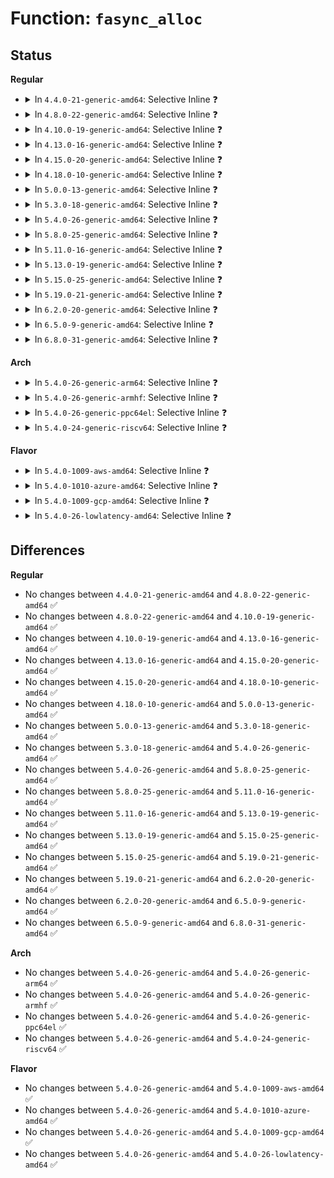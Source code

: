 # Function: <code>fasync_alloc</code>

## Status
<b>Regular</b>
<ul>
<li>
<details>
<summary>In <code>4.4.0-21-generic-amd64</code>: Selective Inline ❓</summary>

```c
struct fasync_struct * fasync_alloc()
```

```json
{
  "name": "fasync_alloc",
  "collision_type": "Unique Global",
  "inline_type": "Selective",
  "funcs": [
    {
      "addr": 18446744071581071232,
      "name": "fasync_alloc",
      "external": true,
      "loc": "fs/fcntl.c:601",
      "file": "fs/fcntl.c",
      "inline": "not declared, inlined",
      "caller_inline": [
        "fs/fcntl.c:fasync_helper"
      ],
      "caller_func": [
        "fs/locks.c:fcntl_setlease"
      ]
    }
  ],
  "symbols": [
    {
      "addr": 18446744071581071232,
      "name": "fasync_alloc",
      "section": ".text",
      "bind": "STB_GLOBAL",
      "size": 28
    }
  ]
}
```
</details>
</li>
<li>
<details>
<summary>In <code>4.8.0-22-generic-amd64</code>: Selective Inline ❓</summary>

```c
struct fasync_struct * fasync_alloc()
```

```json
{
  "name": "fasync_alloc",
  "collision_type": "Unique Global",
  "inline_type": "Selective",
  "funcs": [
    {
      "addr": 18446744071581233437,
      "name": "fasync_alloc",
      "external": true,
      "loc": "fs/fcntl.c:605",
      "file": "fs/fcntl.c",
      "inline": "not declared, inlined",
      "caller_inline": [
        "fs/fcntl.c:fasync_helper"
      ],
      "caller_func": [
        "fs/locks.c:fcntl_setlease"
      ]
    }
  ],
  "symbols": [
    {
      "addr": 18446744071581233136,
      "name": "fasync_alloc",
      "section": ".text",
      "bind": "STB_GLOBAL",
      "size": 28
    }
  ]
}
```
</details>
</li>
<li>
<details>
<summary>In <code>4.10.0-19-generic-amd64</code>: Selective Inline ❓</summary>

```c
struct fasync_struct * fasync_alloc()
```

```json
{
  "name": "fasync_alloc",
  "collision_type": "Unique Global",
  "inline_type": "Selective",
  "funcs": [
    {
      "addr": 18446744071581311245,
      "name": "fasync_alloc",
      "external": true,
      "loc": "fs/fcntl.c:605",
      "file": "fs/fcntl.c",
      "inline": "not declared, inlined",
      "caller_inline": [
        "fs/fcntl.c:fasync_helper"
      ],
      "caller_func": [
        "fs/locks.c:fcntl_setlease"
      ]
    }
  ],
  "symbols": [
    {
      "addr": 18446744071581310944,
      "name": "fasync_alloc",
      "section": ".text",
      "bind": "STB_GLOBAL",
      "size": 28
    }
  ]
}
```
</details>
</li>
<li>
<details>
<summary>In <code>4.13.0-16-generic-amd64</code>: Selective Inline ❓</summary>

```c
struct fasync_struct * fasync_alloc()
```

```json
{
  "name": "fasync_alloc",
  "collision_type": "Unique Global",
  "inline_type": "Selective",
  "funcs": [
    {
      "addr": 18446744071581362893,
      "name": "fasync_alloc",
      "external": true,
      "loc": "fs/fcntl.c:875",
      "file": "fs/fcntl.c",
      "inline": "not declared, inlined",
      "caller_inline": [
        "fs/fcntl.c:fasync_helper"
      ],
      "caller_func": [
        "fs/locks.c:fcntl_setlease"
      ]
    }
  ],
  "symbols": [
    {
      "addr": 18446744071581362592,
      "name": "fasync_alloc",
      "section": ".text",
      "bind": "STB_GLOBAL",
      "size": 28
    }
  ]
}
```
</details>
</li>
<li>
<details>
<summary>In <code>4.15.0-20-generic-amd64</code>: Selective Inline ❓</summary>

```c
struct fasync_struct * fasync_alloc()
```

```json
{
  "name": "fasync_alloc",
  "collision_type": "Unique Global",
  "inline_type": "Selective",
  "funcs": [
    {
      "addr": 18446744071581504365,
      "name": "fasync_alloc",
      "external": true,
      "loc": "fs/fcntl.c:885",
      "file": "fs/fcntl.c",
      "inline": "not declared, inlined",
      "caller_inline": [
        "fs/fcntl.c:fasync_helper"
      ],
      "caller_func": [
        "fs/locks.c:fcntl_setlease"
      ]
    }
  ],
  "symbols": [
    {
      "addr": 18446744071581504064,
      "name": "fasync_alloc",
      "section": ".text",
      "bind": "STB_GLOBAL",
      "size": 28
    }
  ]
}
```
</details>
</li>
<li>
<details>
<summary>In <code>4.18.0-10-generic-amd64</code>: Selective Inline ❓</summary>

```c
struct fasync_struct * fasync_alloc()
```

```json
{
  "name": "fasync_alloc",
  "collision_type": "Unique Global",
  "inline_type": "Selective",
  "funcs": [
    {
      "addr": 18446744071581660909,
      "name": "fasync_alloc",
      "external": true,
      "loc": "fs/fcntl.c:892",
      "file": "fs/fcntl.c",
      "inline": "not declared, inlined",
      "caller_inline": [
        "fs/fcntl.c:fasync_helper"
      ],
      "caller_func": [
        "fs/locks.c:fcntl_setlease"
      ]
    }
  ],
  "symbols": [
    {
      "addr": 18446744071581660608,
      "name": "fasync_alloc",
      "section": ".text",
      "bind": "STB_GLOBAL",
      "size": 28
    }
  ]
}
```
</details>
</li>
<li>
<details>
<summary>In <code>5.0.0-13-generic-amd64</code>: Selective Inline ❓</summary>

```c
struct fasync_struct * fasync_alloc()
```

```json
{
  "name": "fasync_alloc",
  "collision_type": "Unique Global",
  "inline_type": "Selective",
  "funcs": [
    {
      "addr": 18446744071581747309,
      "name": "fasync_alloc",
      "external": true,
      "loc": "fs/fcntl.c:896",
      "file": "fs/fcntl.c",
      "inline": "not declared, inlined",
      "caller_inline": [
        "fs/fcntl.c:fasync_helper"
      ],
      "caller_func": [
        "fs/locks.c:fcntl_setlease"
      ]
    }
  ],
  "symbols": [
    {
      "addr": 18446744071581747008,
      "name": "fasync_alloc",
      "section": ".text",
      "bind": "STB_GLOBAL",
      "size": 28
    }
  ]
}
```
</details>
</li>
<li>
<details>
<summary>In <code>5.3.0-18-generic-amd64</code>: Selective Inline ❓</summary>

```c
struct fasync_struct * fasync_alloc()
```

```json
{
  "name": "fasync_alloc",
  "collision_type": "Unique Global",
  "inline_type": "Selective",
  "funcs": [
    {
      "addr": 18446744071581864606,
      "name": "fasync_alloc",
      "external": true,
      "loc": "fs/fcntl.c:896",
      "file": "fs/fcntl.c",
      "inline": "not declared, inlined",
      "caller_inline": [
        "fs/fcntl.c:fasync_helper"
      ],
      "caller_func": [
        "fs/locks.c:fcntl_setlease"
      ]
    }
  ],
  "symbols": [
    {
      "addr": 18446744071581864304,
      "name": "fasync_alloc",
      "section": ".text",
      "bind": "STB_GLOBAL",
      "size": 28
    }
  ]
}
```
</details>
</li>
<li>
<details>
<summary>In <code>5.4.0-26-generic-amd64</code>: Selective Inline ❓</summary>

```c
struct fasync_struct * fasync_alloc()
```

```json
{
  "name": "fasync_alloc",
  "collision_type": "Unique Global",
  "inline_type": "Selective",
  "funcs": [
    {
      "addr": 18446744071581936974,
      "name": "fasync_alloc",
      "external": true,
      "loc": "fs/fcntl.c:896",
      "file": "fs/fcntl.c",
      "inline": "not declared, inlined",
      "caller_inline": [
        "fs/fcntl.c:fasync_helper"
      ],
      "caller_func": [
        "fs/locks.c:fcntl_setlease"
      ]
    }
  ],
  "symbols": [
    {
      "addr": 18446744071581936672,
      "name": "fasync_alloc",
      "section": ".text",
      "bind": "STB_GLOBAL",
      "size": 28
    }
  ]
}
```
</details>
</li>
<li>
<details>
<summary>In <code>5.8.0-25-generic-amd64</code>: Selective Inline ❓</summary>

```c
struct fasync_struct * fasync_alloc()
```

```json
{
  "name": "fasync_alloc",
  "collision_type": "Unique Global",
  "inline_type": "Selective",
  "funcs": [
    {
      "addr": 18446744071582167006,
      "name": "fasync_alloc",
      "external": true,
      "loc": "fs/fcntl.c:898",
      "file": "fs/fcntl.c",
      "inline": "not declared, inlined",
      "caller_inline": [
        "fs/fcntl.c:fasync_helper"
      ],
      "caller_func": [
        "fs/locks.c:fcntl_setlease"
      ]
    }
  ],
  "symbols": [
    {
      "addr": 18446744071582166704,
      "name": "fasync_alloc",
      "section": ".text",
      "bind": "STB_GLOBAL",
      "size": 28
    }
  ]
}
```
</details>
</li>
<li>
<details>
<summary>In <code>5.11.0-16-generic-amd64</code>: Selective Inline ❓</summary>

```c
struct fasync_struct * fasync_alloc()
```

```json
{
  "name": "fasync_alloc",
  "collision_type": "Unique Global",
  "inline_type": "Selective",
  "funcs": [
    {
      "addr": 18446744071582213550,
      "name": "fasync_alloc",
      "external": true,
      "loc": "fs/fcntl.c:900",
      "file": "fs/fcntl.c",
      "inline": "not declared, inlined",
      "caller_inline": [
        "fs/fcntl.c:fasync_helper"
      ],
      "caller_func": [
        "fs/locks.c:fcntl_setlease"
      ]
    }
  ],
  "symbols": [
    {
      "addr": 18446744071582213248,
      "name": "fasync_alloc",
      "section": ".text",
      "bind": "STB_GLOBAL",
      "size": 28
    }
  ]
}
```
</details>
</li>
<li>
<details>
<summary>In <code>5.13.0-19-generic-amd64</code>: Selective Inline ❓</summary>

```c
struct fasync_struct * fasync_alloc()
```

```json
{
  "name": "fasync_alloc",
  "collision_type": "Unique Global",
  "inline_type": "Selective",
  "funcs": [
    {
      "addr": 18446744071582238542,
      "name": "fasync_alloc",
      "external": true,
      "loc": "fs/fcntl.c:905",
      "file": "fs/fcntl.c",
      "inline": "not declared, inlined",
      "caller_inline": [
        "fs/fcntl.c:fasync_helper"
      ],
      "caller_func": [
        "fs/locks.c:fcntl_setlease"
      ]
    }
  ],
  "symbols": [
    {
      "addr": 18446744071582238240,
      "name": "fasync_alloc",
      "section": ".text",
      "bind": "STB_GLOBAL",
      "size": 28
    }
  ]
}
```
</details>
</li>
<li>
<details>
<summary>In <code>5.15.0-25-generic-amd64</code>: Selective Inline ❓</summary>

```c
struct fasync_struct * fasync_alloc()
```

```json
{
  "name": "fasync_alloc",
  "collision_type": "Unique Global",
  "inline_type": "Selective",
  "funcs": [
    {
      "addr": 18446744071582557262,
      "name": "fasync_alloc",
      "external": true,
      "loc": "fs/fcntl.c:909",
      "file": "fs/fcntl.c",
      "inline": "not declared, inlined",
      "caller_inline": [
        "fs/fcntl.c:fasync_helper"
      ],
      "caller_func": [
        "fs/locks.c:fcntl_setlease"
      ]
    }
  ],
  "symbols": [
    {
      "addr": 18446744071582556960,
      "name": "fasync_alloc",
      "section": ".text",
      "bind": "STB_GLOBAL",
      "size": 28
    }
  ]
}
```
</details>
</li>
<li>
<details>
<summary>In <code>5.19.0-21-generic-amd64</code>: Selective Inline ❓</summary>

```c
struct fasync_struct * fasync_alloc()
```

```json
{
  "name": "fasync_alloc",
  "collision_type": "Unique Global",
  "inline_type": "Selective",
  "funcs": [
    {
      "addr": 18446744071583085869,
      "name": "fasync_alloc",
      "external": true,
      "loc": "fs/fcntl.c:887",
      "file": "fs/fcntl.c",
      "inline": "not declared, inlined",
      "caller_inline": [
        "fs/fcntl.c:fasync_helper"
      ],
      "caller_func": [
        "fs/locks.c:fcntl_setlease"
      ]
    }
  ],
  "symbols": [
    {
      "addr": 18446744071583085536,
      "name": "fasync_alloc",
      "section": ".text",
      "bind": "STB_GLOBAL",
      "size": 36
    }
  ]
}
```
</details>
</li>
<li>
<details>
<summary>In <code>6.2.0-20-generic-amd64</code>: Selective Inline ❓</summary>

```c
struct fasync_struct * fasync_alloc()
```

```json
{
  "name": "fasync_alloc",
  "collision_type": "Unique Global",
  "inline_type": "Selective",
  "funcs": [
    {
      "addr": 18446744071583653501,
      "name": "fasync_alloc",
      "external": true,
      "loc": "fs/fcntl.c:888",
      "file": "fs/fcntl.c",
      "inline": "not declared, inlined",
      "caller_inline": [
        "fs/fcntl.c:fasync_helper"
      ],
      "caller_func": [
        "fs/locks.c:fcntl_setlease"
      ]
    }
  ],
  "symbols": [
    {
      "addr": 18446744071583653120,
      "name": "fasync_alloc",
      "section": ".text",
      "bind": "STB_GLOBAL",
      "size": 36
    }
  ]
}
```
</details>
</li>
<li>
<details>
<summary>In <code>6.5.0-9-generic-amd64</code>: Selective Inline ❓</summary>

```c
struct fasync_struct * fasync_alloc()
```

```json
{
  "name": "fasync_alloc",
  "collision_type": "Unique Global",
  "inline_type": "Selective",
  "funcs": [
    {
      "addr": 18446744071583870653,
      "name": "fasync_alloc",
      "external": true,
      "loc": "fs/fcntl.c:889",
      "file": "fs/fcntl.c",
      "inline": "not declared, inlined",
      "caller_inline": [
        "fs/fcntl.c:fasync_helper"
      ],
      "caller_func": [
        "fs/locks.c:fcntl_setlease"
      ]
    }
  ],
  "symbols": [
    {
      "addr": 18446744071583870272,
      "name": "fasync_alloc",
      "section": ".text",
      "bind": "STB_GLOBAL",
      "size": 36
    }
  ]
}
```
</details>
</li>
<li>
<details>
<summary>In <code>6.8.0-31-generic-amd64</code>: Selective Inline ❓</summary>

```c
struct fasync_struct * fasync_alloc()
```

```json
{
  "name": "fasync_alloc",
  "collision_type": "Unique Global",
  "inline_type": "Selective",
  "funcs": [
    {
      "addr": 18446744071584077677,
      "name": "fasync_alloc",
      "external": true,
      "loc": "fs/fcntl.c:890",
      "file": "fs/fcntl.c",
      "inline": "not declared, inlined",
      "caller_inline": [
        "fs/fcntl.c:fasync_helper"
      ],
      "caller_func": [
        "fs/locks.c:fcntl_setlease"
      ]
    }
  ],
  "symbols": [
    {
      "addr": 18446744071584077296,
      "name": "fasync_alloc",
      "section": ".text",
      "bind": "STB_GLOBAL",
      "size": 36
    }
  ]
}
```
</details>
</li>
</ul>
<b>Arch</b>
<ul>
<li>
<details>
<summary>In <code>5.4.0-26-generic-arm64</code>: Selective Inline ❓</summary>

```c
struct fasync_struct * fasync_alloc()
```

```json
{
  "name": "fasync_alloc",
  "collision_type": "Unique Global",
  "inline_type": "Selective",
  "funcs": [
    {
      "addr": 18446603336493421460,
      "name": "fasync_alloc",
      "external": true,
      "loc": "fs/fcntl.c:896",
      "file": "fs/fcntl.c",
      "inline": "not declared, inlined",
      "caller_inline": [
        "fs/fcntl.c:fasync_helper"
      ],
      "caller_func": [
        "fs/locks.c:fcntl_setlease"
      ]
    }
  ],
  "symbols": [
    {
      "addr": 18446603336493420896,
      "name": "fasync_alloc",
      "section": ".text",
      "bind": "STB_GLOBAL",
      "size": 40
    }
  ]
}
```
</details>
</li>
<li>
<details>
<summary>In <code>5.4.0-26-generic-armhf</code>: Selective Inline ❓</summary>

```c
struct fasync_struct * fasync_alloc()
```

```json
{
  "name": "fasync_alloc",
  "collision_type": "Unique Global",
  "inline_type": "Selective",
  "funcs": [
    {
      "addr": 3227003888,
      "name": "fasync_alloc",
      "external": true,
      "loc": "fs/fcntl.c:896",
      "file": "fs/fcntl.c",
      "inline": "not declared, inlined",
      "caller_inline": [
        "fs/fcntl.c:fasync_helper"
      ],
      "caller_func": [
        "fs/locks.c:fcntl_setlease"
      ]
    }
  ],
  "symbols": [
    {
      "addr": 3227003512,
      "name": "fasync_alloc",
      "section": ".text",
      "bind": "STB_GLOBAL",
      "size": 44
    }
  ]
}
```
</details>
</li>
<li>
<details>
<summary>In <code>5.4.0-26-generic-ppc64el</code>: Selective Inline ❓</summary>

```c
struct fasync_struct * fasync_alloc()
```

```json
{
  "name": "fasync_alloc",
  "collision_type": "Unique Global",
  "inline_type": "Selective",
  "funcs": [
    {
      "addr": 13835058055286980892,
      "name": "fasync_alloc",
      "external": true,
      "loc": "fs/fcntl.c:896",
      "file": "fs/fcntl.c",
      "inline": "not declared, inlined",
      "caller_inline": [
        "fs/fcntl.c:fasync_helper"
      ],
      "caller_func": [
        "fs/locks.c:fcntl_setlease"
      ]
    }
  ],
  "symbols": [
    {
      "addr": 13835058055286980272,
      "name": "fasync_alloc",
      "section": ".text",
      "bind": "STB_GLOBAL",
      "size": 64
    }
  ]
}
```
</details>
</li>
<li>
<details>
<summary>In <code>5.4.0-24-generic-riscv64</code>: Selective Inline ❓</summary>

```c
struct fasync_struct * fasync_alloc()
```

```json
{
  "name": "fasync_alloc",
  "collision_type": "Unique Global",
  "inline_type": "Selective",
  "funcs": [
    {
      "addr": 18446743936273126490,
      "name": "fasync_alloc",
      "external": true,
      "loc": "fs/fcntl.c:896",
      "file": "fs/fcntl.c",
      "inline": "not declared, inlined",
      "caller_inline": [
        "fs/fcntl.c:fasync_helper"
      ],
      "caller_func": [
        "fs/locks.c:fcntl_setlease"
      ]
    }
  ],
  "symbols": [
    {
      "addr": 18446743936273126060,
      "name": "fasync_alloc",
      "section": ".text",
      "bind": "STB_GLOBAL",
      "size": 48
    }
  ]
}
```
</details>
</li>
</ul>
<b>Flavor</b>
<ul>
<li>
<details>
<summary>In <code>5.4.0-1009-aws-amd64</code>: Selective Inline ❓</summary>

```c
struct fasync_struct * fasync_alloc()
```

```json
{
  "name": "fasync_alloc",
  "collision_type": "Unique Global",
  "inline_type": "Selective",
  "funcs": [
    {
      "addr": 18446744071581905710,
      "name": "fasync_alloc",
      "external": true,
      "loc": "fs/fcntl.c:896",
      "file": "fs/fcntl.c",
      "inline": "not declared, inlined",
      "caller_inline": [
        "fs/fcntl.c:fasync_helper"
      ],
      "caller_func": [
        "fs/locks.c:fcntl_setlease"
      ]
    }
  ],
  "symbols": [
    {
      "addr": 18446744071581905408,
      "name": "fasync_alloc",
      "section": ".text",
      "bind": "STB_GLOBAL",
      "size": 28
    }
  ]
}
```
</details>
</li>
<li>
<details>
<summary>In <code>5.4.0-1010-azure-amd64</code>: Selective Inline ❓</summary>

```c
struct fasync_struct * fasync_alloc()
```

```json
{
  "name": "fasync_alloc",
  "collision_type": "Unique Global",
  "inline_type": "Selective",
  "funcs": [
    {
      "addr": 18446744071581843294,
      "name": "fasync_alloc",
      "external": true,
      "loc": "fs/fcntl.c:896",
      "file": "fs/fcntl.c",
      "inline": "not declared, inlined",
      "caller_inline": [
        "fs/fcntl.c:fasync_helper"
      ],
      "caller_func": [
        "fs/locks.c:fcntl_setlease"
      ]
    }
  ],
  "symbols": [
    {
      "addr": 18446744071581842992,
      "name": "fasync_alloc",
      "section": ".text",
      "bind": "STB_GLOBAL",
      "size": 28
    }
  ]
}
```
</details>
</li>
<li>
<details>
<summary>In <code>5.4.0-1009-gcp-amd64</code>: Selective Inline ❓</summary>

```c
struct fasync_struct * fasync_alloc()
```

```json
{
  "name": "fasync_alloc",
  "collision_type": "Unique Global",
  "inline_type": "Selective",
  "funcs": [
    {
      "addr": 18446744071581897022,
      "name": "fasync_alloc",
      "external": true,
      "loc": "fs/fcntl.c:896",
      "file": "fs/fcntl.c",
      "inline": "not declared, inlined",
      "caller_inline": [
        "fs/fcntl.c:fasync_helper"
      ],
      "caller_func": [
        "fs/locks.c:fcntl_setlease"
      ]
    }
  ],
  "symbols": [
    {
      "addr": 18446744071581896720,
      "name": "fasync_alloc",
      "section": ".text",
      "bind": "STB_GLOBAL",
      "size": 28
    }
  ]
}
```
</details>
</li>
<li>
<details>
<summary>In <code>5.4.0-26-lowlatency-amd64</code>: Selective Inline ❓</summary>

```c
struct fasync_struct * fasync_alloc()
```

```json
{
  "name": "fasync_alloc",
  "collision_type": "Unique Global",
  "inline_type": "Selective",
  "funcs": [
    {
      "addr": 18446744071581966654,
      "name": "fasync_alloc",
      "external": true,
      "loc": "fs/fcntl.c:896",
      "file": "fs/fcntl.c",
      "inline": "not declared, inlined",
      "caller_inline": [
        "fs/fcntl.c:fasync_helper"
      ],
      "caller_func": [
        "fs/locks.c:fcntl_setlease"
      ]
    }
  ],
  "symbols": [
    {
      "addr": 18446744071581966352,
      "name": "fasync_alloc",
      "section": ".text",
      "bind": "STB_GLOBAL",
      "size": 28
    }
  ]
}
```
</details>
</li>
</ul>

## Differences
<b>Regular</b>
<ul>
<li>
No changes between <code>4.4.0-21-generic-amd64</code> and <code>4.8.0-22-generic-amd64</code> ✅
</li>
<li>
No changes between <code>4.8.0-22-generic-amd64</code> and <code>4.10.0-19-generic-amd64</code> ✅
</li>
<li>
No changes between <code>4.10.0-19-generic-amd64</code> and <code>4.13.0-16-generic-amd64</code> ✅
</li>
<li>
No changes between <code>4.13.0-16-generic-amd64</code> and <code>4.15.0-20-generic-amd64</code> ✅
</li>
<li>
No changes between <code>4.15.0-20-generic-amd64</code> and <code>4.18.0-10-generic-amd64</code> ✅
</li>
<li>
No changes between <code>4.18.0-10-generic-amd64</code> and <code>5.0.0-13-generic-amd64</code> ✅
</li>
<li>
No changes between <code>5.0.0-13-generic-amd64</code> and <code>5.3.0-18-generic-amd64</code> ✅
</li>
<li>
No changes between <code>5.3.0-18-generic-amd64</code> and <code>5.4.0-26-generic-amd64</code> ✅
</li>
<li>
No changes between <code>5.4.0-26-generic-amd64</code> and <code>5.8.0-25-generic-amd64</code> ✅
</li>
<li>
No changes between <code>5.8.0-25-generic-amd64</code> and <code>5.11.0-16-generic-amd64</code> ✅
</li>
<li>
No changes between <code>5.11.0-16-generic-amd64</code> and <code>5.13.0-19-generic-amd64</code> ✅
</li>
<li>
No changes between <code>5.13.0-19-generic-amd64</code> and <code>5.15.0-25-generic-amd64</code> ✅
</li>
<li>
No changes between <code>5.15.0-25-generic-amd64</code> and <code>5.19.0-21-generic-amd64</code> ✅
</li>
<li>
No changes between <code>5.19.0-21-generic-amd64</code> and <code>6.2.0-20-generic-amd64</code> ✅
</li>
<li>
No changes between <code>6.2.0-20-generic-amd64</code> and <code>6.5.0-9-generic-amd64</code> ✅
</li>
<li>
No changes between <code>6.5.0-9-generic-amd64</code> and <code>6.8.0-31-generic-amd64</code> ✅
</li>
</ul>
<b>Arch</b>
<ul>
<li>
No changes between <code>5.4.0-26-generic-amd64</code> and <code>5.4.0-26-generic-arm64</code> ✅
</li>
<li>
No changes between <code>5.4.0-26-generic-amd64</code> and <code>5.4.0-26-generic-armhf</code> ✅
</li>
<li>
No changes between <code>5.4.0-26-generic-amd64</code> and <code>5.4.0-26-generic-ppc64el</code> ✅
</li>
<li>
No changes between <code>5.4.0-26-generic-amd64</code> and <code>5.4.0-24-generic-riscv64</code> ✅
</li>
</ul>
<b>Flavor</b>
<ul>
<li>
No changes between <code>5.4.0-26-generic-amd64</code> and <code>5.4.0-1009-aws-amd64</code> ✅
</li>
<li>
No changes between <code>5.4.0-26-generic-amd64</code> and <code>5.4.0-1010-azure-amd64</code> ✅
</li>
<li>
No changes between <code>5.4.0-26-generic-amd64</code> and <code>5.4.0-1009-gcp-amd64</code> ✅
</li>
<li>
No changes between <code>5.4.0-26-generic-amd64</code> and <code>5.4.0-26-lowlatency-amd64</code> ✅
</li>
</ul>
